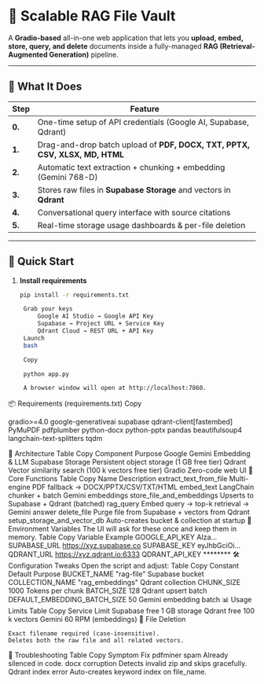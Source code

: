# 📁 Scalable RAG File Vault

A **Gradio-based** all-in-one web application that lets you **upload, embed, store, query, and delete** documents inside a fully-managed **RAG (Retrieval-Augmented Generation)** pipeline.

---

## 🧩 What It Does

| Step | Feature |
|------|---------|
| **0.** | One-time setup of API credentials (Google AI, Supabase, Qdrant) |
| **1.** | Drag-and-drop batch upload of **PDF, DOCX, TXT, PPTX, CSV, XLSX, MD, HTML** |
| **2.** | Automatic text extraction + chunking + embedding (Gemini 768-D) |
| **3.** | Stores raw files in **Supabase Storage** and vectors in **Qdrant** |
| **4.** | Conversational query interface with source citations |
| **5.** | Real-time storage usage dashboards & per-file deletion |

---

## 🚀 Quick Start

1. **Install requirements**
   ```bash
   pip install -r requirements.txt

    Grab your keys
        Google AI Studio → Google API Key
        Supabase → Project URL + Service Key
        Qdrant Cloud → REST URL + API Key
    Launch
    bash

    Copy

    python app.py

    A browser window will open at http://localhost:7860.

📦 Requirements (requirements.txt)
Copy

gradio>=4.0
google-generativeai
supabase
qdrant-client[fastembed]
PyMuPDF
pdfplumber
python-docx
python-pptx
pandas
beautifulsoup4
langchain-text-splitters
tqdm

🔧 Architecture
Table
Copy
Component	Purpose
Google Gemini	Embedding & LLM
Supabase Storage	Persistent object storage (1 GB free tier)
Qdrant	Vector similarity search (100 k vectors free tier)
Gradio	Zero-code web UI
🧪 Core Functions
Table
Copy
Name	Description
extract_text_from_file	Multi-engine PDF fallback → DOCX/PPTX/CSV/TXT/HTML
embed_text	LangChain chunker + batch Gemini embeddings
store_file_and_embeddings	Upserts to Supabase + Qdrant (batched)
rag_query	Embed query → top-k retrieval → Gemini answer
delete_file	Purge file from Supabase + vectors from Qdrant
setup_storage_and_vector_db	Auto-creates bucket & collection at startup
🔐 Environment Variables
The UI will ask for these once and keep them in memory.
Table
Copy
Variable	Example
GOOGLE_API_KEY	AIza...
SUPABASE_URL	https://xyz.supabase.co
SUPABASE_KEY	eyJhbGciOi...
QDRANT_URL	https://xyz.qdrant.io:6333
QDRANT_API_KEY	********
🛠️ Configuration Tweaks
Open the script and adjust:
Table
Copy
Constant	Default	Purpose
BUCKET_NAME	"rag-file"	Supabase bucket
COLLECTION_NAME	"rag_embeddings"	Qdrant collection
CHUNK_SIZE	1000	Tokens per chunk
BATCH_SIZE	128	Qdrant upsert batch
DEFAULT_EMBEDDING_BATCH_SIZE	50	Gemini embedding batch
📊 Usage Limits
Table
Copy
Service	Limit
Supabase free	1 GB storage
Qdrant free	100 k vectors
Gemini	60 RPM (embeddings)
🧼 File Deletion

    Exact filename required (case-insensitive).
    Deletes both the raw file and all related vectors.

🐞 Troubleshooting
Table
Copy
Symptom	Fix
pdfminer spam	Already silenced in code.
docx corruption	Detects invalid zip and skips gracefully.
Qdrant index error	Auto-creates keyword index on file_name.
